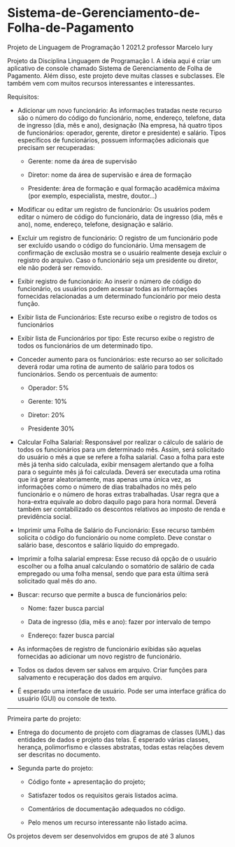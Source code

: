 # Sistema-de-Gerenciamento-de-Folha-de-Pagamento
Projeto de Linguagem de Programação 1 2021.2 professor Marcelo Iury

Projeto da Disciplina Linguagem de Programação I.
A ideia aqui é criar um aplicativo de console chamado Sistema de Gerenciamento de Folha de
Pagamento. Além disso, este projeto deve muitas classes e subclasses. Ele também vem com
muitos recursos interessantes e interessantes.

Requisitos:

- Adicionar um novo funcionário: As informações tratadas neste recurso são o número do código
do funcionário, nome, endereço, telefone, data de ingresso (dia, mês e ano), designação (Na
empresa, há quatro tipos de funcionários: operador, gerente, diretor e presidente) e salário.
Tipos específicos de funcionários, possuem informações adicionais que precisam ser
recuperadas:

  - Gerente: nome da área de supervisão
  
  - Diretor: nome da área de supervisão e área de formação
  
  - Presidente: área de formação e qual formação acadêmica máxima (por exemplo,
  especialista, mestre, doutor...)
  
- Modificar ou editar um registro de funcionário: Os usuários podem editar o número de código
do funcionário, data de ingresso (dia, mês e ano), nome, endereço, telefone, designação e
salário.

- Excluir um registro de funcionário: O registro de um funcionário pode ser excluído usando o
código do funcionário. Uma mensagem de confirmação de exclusão mostra se o usuário
realmente deseja excluir o registro do arquivo. Caso o funcionário seja um presidente ou
diretor, ele não poderá ser removido.

- Exibir registro de funcionário: Ao inserir o número de código do funcionário, os usuários
podem acessar todas as informações fornecidas relacionadas a um determinado funcionário
por meio desta função.

- Exibir lista de Funcionários: Este recurso exibe o registro de todos os funcionários

- Exibir lista de Funcionários por tipo: Este recurso exibe o registro de todos os funcionários de
um determinado tipo.

- Conceder aumento para os funcionários: este recurso ao ser solicitado deverá rodar uma rotina
de aumento de salário para todos os funcionários. Sendo os percentuais de aumento:

  - Operador: 5%

  - Gerente: 10%

  - Diretor: 20%

  - Presidente 30%

- Calcular Folha Salarial: Responsável por realizar o cálculo de salário de todos os funcionários
para um determinado mês. Assim, será solicitado do usuário o mês a que se refere a folha
salarial. Caso a folha para este mês já tenha sido calculada, exibir mensagem alertando que a
folha para o seguinte mês já foi calculada. Deverá ser executada uma rotina que irá gerar
aleatoriamente, mas apenas uma única vez, as informações como o número de dias
trabalhados no mês pelo funcionário e o número de horas extras trabalhadas. Usar regra que a
hora-extra equivale ao dobro daquilo pago para hora normal. Deverá também ser contabilizado
os descontos relativos ao imposto de renda e previdência social.

- Imprimir uma Folha de Salário do Funcionário: Esse recurso também solicita o código do
funcionário ou nome completo. Deve constar o salário base, descontos e salário líquido do
empregado.

- Imprimir a folha salarial empresa: Esse recuso dá opção de o usuário escolher ou a folha anual
calculando o somatório de salário de cada empregado ou uma folha mensal, sendo que para
esta última será solicitado qual mês do ano.

- Buscar: recurso que permite a busca de funcionários pelo:

  - Nome: fazer busca parcial

  - Data de ingresso (dia, mês e ano): fazer por intervalo de tempo

  - Endereço: fazer busca parcial

- As informações de registro de funcionário exibidas são aquelas fornecidas ao adicionar um
novo registro de funcionário.

- Todos os dados devem ser salvos em arquivo. Criar funções para salvamento e recuperação dos
dados em arquivo.

- É esperado uma interface de usuário. Pode ser uma interface gráfica do usuário (GUI) ou
console de texto.

<hr>

Primeira parte do projeto:

- Entrega do documento de projeto com diagramas de classes (UML) das entidades de dados e
projeto das telas. É esperado várias classes, herança, polimorfismo e classes abstratas, todas
estas relações devem ser descritas no documento.

- Segunda parte do projeto:

  - Código fonte + apresentação do projeto;

  - Satisfazer todos os requisitos gerais listados acima.

  - Comentários de documentação adequados no código.

  - Pelo menos um recurso interessante não listado acima.

Os projetos devem ser desenvolvidos em grupos de até 3 alunos
